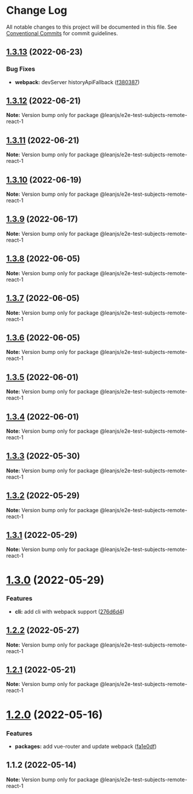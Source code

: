 # Change Log

All notable changes to this project will be documented in this file.
See [Conventional Commits](https://conventionalcommits.org) for commit guidelines.

## [1.3.13](https://github.com/leanjs/leanjs/compare/@leanjs/e2e-test-subjects-remote-react-1@1.3.12...@leanjs/e2e-test-subjects-remote-react-1@1.3.13) (2022-06-23)


### Bug Fixes

* **webpack:** devServer historyApiFallback ([f380387](https://github.com/leanjs/leanjs/commit/f3803871d48bf45e30ef597871a495cdf660478c))





## [1.3.12](https://github.com/leanjs/leanjs/compare/@leanjs/e2e-test-subjects-remote-react-1@1.3.11...@leanjs/e2e-test-subjects-remote-react-1@1.3.12) (2022-06-21)

**Note:** Version bump only for package @leanjs/e2e-test-subjects-remote-react-1





## [1.3.11](https://github.com/leanjs/leanjs/compare/@leanjs/e2e-test-subjects-remote-react-1@1.3.10...@leanjs/e2e-test-subjects-remote-react-1@1.3.11) (2022-06-21)

**Note:** Version bump only for package @leanjs/e2e-test-subjects-remote-react-1





## [1.3.10](https://github.com/leanjs/leanjs/compare/@leanjs/e2e-test-subjects-remote-react-1@1.3.9...@leanjs/e2e-test-subjects-remote-react-1@1.3.10) (2022-06-19)

**Note:** Version bump only for package @leanjs/e2e-test-subjects-remote-react-1





## [1.3.9](https://github.com/leanjs/leanjs/compare/@leanjs/e2e-test-subjects-remote-react-1@1.3.8...@leanjs/e2e-test-subjects-remote-react-1@1.3.9) (2022-06-17)

**Note:** Version bump only for package @leanjs/e2e-test-subjects-remote-react-1





## [1.3.8](https://github.com/leanjs/leanjs/compare/@leanjs/e2e-test-subjects-remote-react-1@1.3.7...@leanjs/e2e-test-subjects-remote-react-1@1.3.8) (2022-06-05)

**Note:** Version bump only for package @leanjs/e2e-test-subjects-remote-react-1





## [1.3.7](https://github.com/leanjs/leanjs/compare/@leanjs/e2e-test-subjects-remote-react-1@1.3.6...@leanjs/e2e-test-subjects-remote-react-1@1.3.7) (2022-06-05)

**Note:** Version bump only for package @leanjs/e2e-test-subjects-remote-react-1





## [1.3.6](https://github.com/leanjs/leanjs/compare/@leanjs/e2e-test-subjects-remote-react-1@1.3.5...@leanjs/e2e-test-subjects-remote-react-1@1.3.6) (2022-06-05)

**Note:** Version bump only for package @leanjs/e2e-test-subjects-remote-react-1





## [1.3.5](https://github.com/leanjs/leanjs/compare/@leanjs/e2e-test-subjects-remote-react-1@1.3.4...@leanjs/e2e-test-subjects-remote-react-1@1.3.5) (2022-06-01)

**Note:** Version bump only for package @leanjs/e2e-test-subjects-remote-react-1





## [1.3.4](https://github.com/leanjs/leanjs/compare/@leanjs/e2e-test-subjects-remote-react-1@1.3.3...@leanjs/e2e-test-subjects-remote-react-1@1.3.4) (2022-06-01)

**Note:** Version bump only for package @leanjs/e2e-test-subjects-remote-react-1





## [1.3.3](https://github.com/leanjs/leanjs/compare/@leanjs/e2e-test-subjects-remote-react-1@1.3.2...@leanjs/e2e-test-subjects-remote-react-1@1.3.3) (2022-05-30)

**Note:** Version bump only for package @leanjs/e2e-test-subjects-remote-react-1





## [1.3.2](https://github.com/leanjs/leanjs/compare/@leanjs/e2e-test-subjects-remote-react-1@1.3.1...@leanjs/e2e-test-subjects-remote-react-1@1.3.2) (2022-05-29)

**Note:** Version bump only for package @leanjs/e2e-test-subjects-remote-react-1





## [1.3.1](https://github.com/leanjs/leanjs/compare/@leanjs/e2e-test-subjects-remote-react-1@1.3.0...@leanjs/e2e-test-subjects-remote-react-1@1.3.1) (2022-05-29)

**Note:** Version bump only for package @leanjs/e2e-test-subjects-remote-react-1





# [1.3.0](https://github.com/leanjs/leanjs/compare/@leanjs/e2e-test-subjects-remote-react-1@1.2.2...@leanjs/e2e-test-subjects-remote-react-1@1.3.0) (2022-05-29)


### Features

* **cli:** add cli with webpack support ([276d6d4](https://github.com/leanjs/leanjs/commit/276d6d4aab1c40c74ecf9eeeffa3046a9ce5026c))





## [1.2.2](https://github.com/leanjs/leanjs/compare/@leanjs/e2e-test-subjects-remote-react-1@1.2.1...@leanjs/e2e-test-subjects-remote-react-1@1.2.2) (2022-05-27)

**Note:** Version bump only for package @leanjs/e2e-test-subjects-remote-react-1





## [1.2.1](https://github.com/leanjs/leanjs/compare/@leanjs/e2e-test-subjects-remote-react-1@1.2.0...@leanjs/e2e-test-subjects-remote-react-1@1.2.1) (2022-05-21)

**Note:** Version bump only for package @leanjs/e2e-test-subjects-remote-react-1





# [1.2.0](https://github.com/leanjs/leanjs/compare/@leanjs/e2e-test-subjects-remote-react-1@1.1.2...@leanjs/e2e-test-subjects-remote-react-1@1.2.0) (2022-05-16)


### Features

* **packages:** add vue-router and update webpack ([fa1e0df](https://github.com/leanjs/leanjs/commit/fa1e0df3a28a7b015340b6ebf4f379c8912647e1))





## 1.1.2 (2022-05-14)

**Note:** Version bump only for package @leanjs/e2e-test-subjects-remote-react-1
